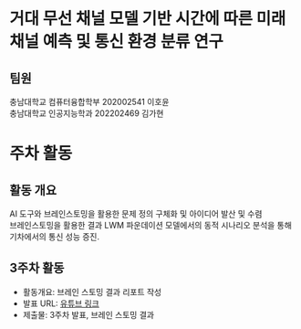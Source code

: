 # 거대 무선 채널 모델 기반 시간에 따른 미래 채널 예측 및 통신 환경 분류 연구
## 팀원
충남대학교 컴퓨터융합학부 202002541 이호윤  
충남대학교 인공지능학과 202202469 김가현 

# 주차 활동
## 활동 개요
AI 도구와 브레인스토밍을 활용한 문제 정의 구체화 및 아이디어 발산 및 수렴  
브레인스토밍을 활용한 결과 LWM 파운데이션 모델에서의 동적 시나리오 분석을 통해 기차에서의 통신 성능 증진.

## 3주차 활동
- 활동개요: 브레인 스토밍 결과 리포트 작성
- 발표 URL: [유튜브 링크](https://www.youtube.com/watch?v=o42u4MGgM0M)
- 제출물: 3주차 발표, 브레인 스토밍 결과
  

